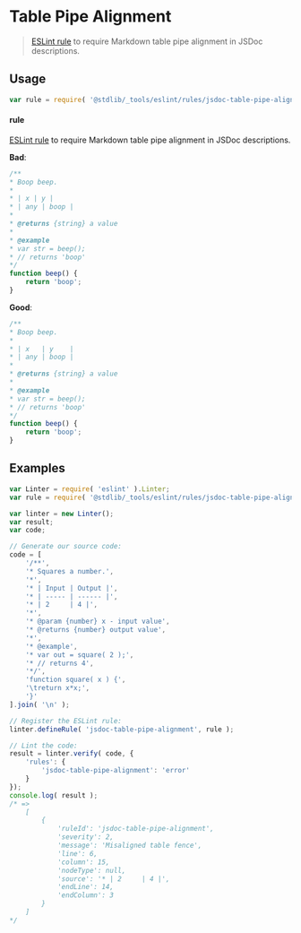 <!--

@license Apache-2.0

Copyright (c) 2018 The Stdlib Authors.

Licensed under the Apache License, Version 2.0 (the "License");
you may not use this file except in compliance with the License.
You may obtain a copy of the License at

   http://www.apache.org/licenses/LICENSE-2.0

Unless required by applicable law or agreed to in writing, software
distributed under the License is distributed on an "AS IS" BASIS,
WITHOUT WARRANTIES OR CONDITIONS OF ANY KIND, either express or implied.
See the License for the specific language governing permissions and
limitations under the License.

-->

# Table Pipe Alignment

> [ESLint rule][eslint-rules] to require Markdown table pipe alignment in JSDoc descriptions.

<section class="intro">

</section>

<!-- /.intro -->

<section class="usage">

## Usage

```javascript
var rule = require( '@stdlib/_tools/eslint/rules/jsdoc-table-pipe-alignment' );
```

#### rule

[ESLint rule][eslint-rules] to require Markdown table pipe alignment in JSDoc descriptions.

**Bad**:

<!-- eslint-disable stdlib/jsdoc-table-pipe-alignment, stdlib/jsdoc-markdown-remark -->

```javascript
/**
* Boop beep.
*
* | x | y |
* | any | boop |
*
* @returns {string} a value
*
* @example
* var str = beep();
* // returns 'boop'
*/
function beep() {
    return 'boop';
}
```

**Good**:

```javascript
/**
* Boop beep.
*
* | x   | y    |
* | any | boop |
*
* @returns {string} a value
*
* @example
* var str = beep();
* // returns 'boop'
*/
function beep() {
    return 'boop';
}
```

</section>

<!-- /.usage -->

<section class="examples">

## Examples

<!-- eslint no-undef: "error" -->

```javascript
var Linter = require( 'eslint' ).Linter;
var rule = require( '@stdlib/_tools/eslint/rules/jsdoc-table-pipe-alignment' );

var linter = new Linter();
var result;
var code;

// Generate our source code:
code = [
    '/**',
    '* Squares a number.',
    '*',
    '* | Input | Output |',
    '* | ----- | ------ |',
    '* | 2     | 4 |',
    '*',
    '* @param {number} x - input value',
    '* @returns {number} output value',
    '*',
    '* @example',
    '* var out = square( 2 );',
    '* // returns 4',
    '*/',
    'function square( x ) {',
    '\treturn x*x;',
    '}'
].join( '\n' );

// Register the ESLint rule:
linter.defineRule( 'jsdoc-table-pipe-alignment', rule );

// Lint the code:
result = linter.verify( code, {
    'rules': {
        'jsdoc-table-pipe-alignment': 'error'
    }
});
console.log( result );
/* =>
    [
        {
            'ruleId': 'jsdoc-table-pipe-alignment',
            'severity': 2,
            'message': 'Misaligned table fence',
            'line': 6,
            'column': 15,
            'nodeType': null,
            'source': '* | 2     | 4 |',
            'endLine': 14,
            'endColumn': 3
        }
    ]
*/
```

</section>

<!-- /.examples -->

<section class="links">

[eslint-rules]: https://eslint.org/docs/developer-guide/working-with-rules

</section>

<!-- /.links -->
